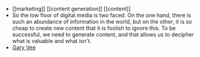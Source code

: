 - [[marketing]] [[content generation]] [[content]]
- So the low floor of digital media is two faced. On the one hand, there is such an abundance of information in the world, but on the other, it is so cheap to create new content that it is foolish to ignore this.
To be successful, we need to generate content, and that allows us to decipher what is valuable and what isn't.
- [Gary Vee](https://www.linkedin.com/posts/garyvaynerchuk_my-002-for-any-content-creators-out-there-activity-6719973060838993920-3aK9)
